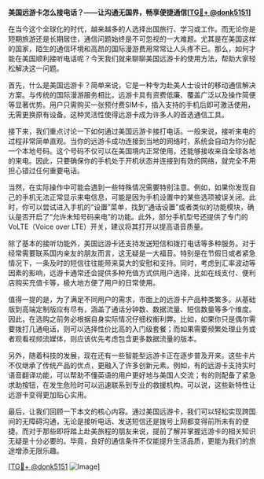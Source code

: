 **美国远游卡怎么接电话？——让沟通无国界，畅享便捷通信[[TG💪+ @donk5151](https://t.me/s/donk5151)]**

在当今这个全球化的时代，越来越多的人选择出国旅行、学习或工作。而无论你是短期旅游还是长期居住，通信问题始终是不可忽视的一大难题。尤其是在美国这样的国家，陌生的通信环境和高昂的国际漫游费用常常让人头疼不已。那么，如何才能在美国顺利接听电话呢？今天我们就来聊聊美国远游卡的使用方法，帮助大家轻松解决这一问题。

首先，什么是美国远游卡？简单来说，它是一种专为赴美人士设计的移动通信解决方案。与传统的国际漫游服务相比，远游卡具有资费低廉、覆盖广泛以及操作简便等显著优势。用户只需购买一张预付费SIM卡，插入支持的手机后即可激活使用，无需更换原有设备。这种灵活性使得远游卡成为许多人的首选通信工具。

接下来，我们重点讨论一下如何通过美国远游卡接打电话。一般来说，接听来电的过程非常简单直观。当你的远游卡成功连接到当地的网络时，系统会自动为你分配一个本地号码。这个号码不仅可以在美国境内正常使用，还能够接收来自全球各地的来电。因此，只要确保你的手机处于开机状态并连接到有效的网络，就完全不用担心错过任何重要电话。

当然，在实际操作中可能会遇到一些特殊情况需要特别注意。例如，如果你发现自己的手机无法正常显示来电信息，可能是因为手机设置中的某些选项被误关闭。此时，你可以尝试进入手机的“设置”菜单，找到“通话设置”或者类似的功能模块，确认是否开启了“允许未知号码来电”的功能。此外，部分手机型号还提供了专门的VoLTE（Voice over LTE）开关，建议将其打开以提高语音质量。

除了基本的接听功能外，美国远游卡还支持发送短信和拨打电话等多种服务。对于经常需要联系国内亲友的朋友而言，这无疑是一大福音。特别是在节假日或者紧急情况下，一条及时的短信往往能带来莫大的安慰和支持。同时，考虑到汇率波动等因素的影响，远游卡通常还会提供多种充值方式供用户选择，比如在线支付、便利店购买充值卡等，极大地方便了用户的日常使用。

值得一提的是，为了满足不同用户的需求，市面上的远游卡产品种类繁多。从基础版到高端定制版应有尽有，涵盖了通话分钟数、数据流量、短信数量等多个维度。因此，在选购之前务必根据自身实际情况仔细权衡利弊。比如，如果你只是偶尔需要拨打几通电话，则可以选择性价比高的入门级套餐；而如果需要频繁处理业务或者观看视频流媒体，则应该优先考虑包含更多数据流量的版本。

另外，随着科技的发展，现在还有一些智能型远游卡正在逐步普及开来。这些卡片不仅继承了传统产品的优点，更融入了许多创新元素。例如，有的远游卡支持实时语音翻译功能，可以帮助不懂英语的用户更好地与美国人交流；有的则配备了紧急求助按钮，在发生危险时可以迅速联系到专业的救援机构。可以说，这些新特性让远游卡变得更加贴心实用。

最后，让我们回顾一下本文的核心内容。通过美国远游卡，我们可以轻松实现跨国间的无障碍沟通，无论是接听电话、发送短信还是拨号上网都变得前所未有的便捷。而对于那些即将踏上赴美旅程的朋友来说，提前了解并掌握远游卡的相关知识无疑是十分必要的。毕竟，良好的通信条件不仅能提升生活品质，更能为我们的旅途增添无限乐趣。

[[TG💪+ @donk5151](https://t.me/s/donk5151) ![Image](https://i.postimg.cc/rwNCRYN7/Snipaste-2025-04-30-17-27-05.png)]